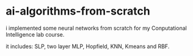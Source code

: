 # ai-algorithms-from-scratch
i implemented some neural networks from scratch for my Conputational Intelligence lab course.

it includes: SLP, two layer MLP, Hopfield, KNN, Kmeans and RBF.
